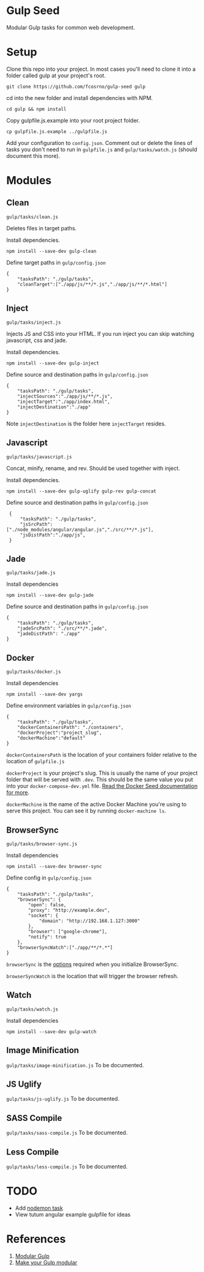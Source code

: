 # Gulp Seed

Modular Gulp tasks for common web development.

# Setup

Clone this repo into your project. In most cases you'll need to clone it into a folder called gulp at your project's root.

    git clone https://github.com/fcosrno/gulp-seed gulp

cd into the new folder and install dependencies with NPM.

    cd gulp && npm install

Copy gulpfile.js.example into your root project folder.

    cp gulpfile.js.example ../gulpfile.js

Add your configuration to `config.json`. Comment out or delete the lines of tasks you don't need to run in `gulpfile.js` and `gulp/tasks/watch.js` (should document this more).

# Modules

## Clean

`gulp/tasks/clean.js`

Deletes files in target paths.

Install dependencies.

    npm install --save-dev gulp-clean

Define target paths in `gulp/config.json`

    {
        "tasksPath": "./gulp/tasks",
        "cleanTarget":["./app/js/**/*.js","./app/js/**/*.html"]
    }


## Inject

`gulp/tasks/inject.js`

Injects JS and CSS into your HTML. If you run inject you can skip watching javascript, css and jade.

Install dependencies.

    npm install --save-dev gulp-inject

Define source and destination paths in `gulp/config.json`

    {
        "tasksPath": "./gulp/tasks",
        "injectSources":"./app/js/**/*.js",
        "injectTarget":"./app/index.html",
        "injectDestination":"./app"
    }

Note `injectDestination` is the folder here `injectTarget` resides.

## Javascript

`gulp/tasks/javascript.js`

Concat, minify, rename, and rev. Should be used together with inject.

Install dependencies.

    npm install --save-dev gulp-uglify gulp-rev gulp-concat

 Define source and destination paths in `gulp/config.json`

     {
         "tasksPath": "./gulp/tasks",
         "jsSrcPath":["./node_modules/angular/angular.js","./src/**/*.js"],
         "jsDistPath":"./app/js",
     }

## Jade

`gulp/tasks/jade.js`

Install dependencies

    npm install --save-dev gulp-jade

 Define source and destination paths in `gulp/config.json`

    {
        "tasksPath": "./gulp/tasks",
        "jadeSrcPath": "./src/**/*.jade",
        "jadeDistPath": "./app"
    }

## Docker

`gulp/tasks/docker.js`

Install dependencies

    npm install --save-dev yargs

Define environment variables in `gulp/config.json`

    {
        "tasksPath": "./gulp/tasks",
        "dockerContainersPath": "./containers",
        "dockerProject":"project_slug",
        "dockerMachine":"default"
    }

`dockerContainersPath` is the location of your containers folder relative to the location of `gulpfile.js`

`dockerProject` is your project's slug. This is usually the name of your project folder that will be served with `.dev`. This should be the same value you put into your `docker-compose-dev.yml` file. [Read the Docker Seed documentation for more](https://github.com/fcosrno/docker-seed).

`dockerMachine` is the name of the active Docker Machine you're using to serve this project. You can see it by running `docker-machine ls`.

## BrowserSync
`gulp/tasks/browser-sync.js`

Install dependencies

    npm install --save-dev browser-sync

Define config in `gulp/config.json`

    {
        "tasksPath": "./gulp/tasks",
        "browserSync": {
            "open": false,
            "proxy": "http://example.dev",
            "socket": {
                "domain": "http://192.168.1.127:3000"
            },
            "browser": ["google-chrome"],
            "notify": true
        },
        "browserSyncWatch":["./app/**/*.*"]
    }

`browserSync` is the [options](http://www.browsersync.io/docs/options/) required when you initialize BrowserSync.

`browserSyncWatch` is the location that will trigger the browser refresh.

## Watch
`gulp/tasks/watch.js`

Install dependencies

    npm install --save-dev gulp-watch

## Image Minification
`gulp/tasks/image-minification.js` To be documented.
## JS Uglify
`gulp/tasks/js-uglify.js` To be documented.
## SASS Compile
`gulp/tasks/sass-compile.js` To be documented.
## Less Compile
`gulp/tasks/less-compile.js` To be documented.

# TODO

- Add [nodemon task](https://gist.github.com/fcosrno/71735ed85a8ce4e7b209)
- View tutum angular example gulpfile for ideas

# References

1. [Modular Gulp](https://www.packtpub.com/books/content/modular-gulp-tasks)
2. [Make your Gulp modular](http://makina-corpus.com/blog/metier/2015/make-your-gulp-modular)

